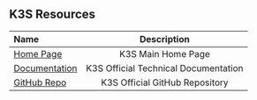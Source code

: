 ## K3S Resources
Name | Description
:------|:------:
[Home Page](https://k3s.io/) | K3S Main Home Page
[Documentation](https://rancher.com/docs/k3s/latest/en/) | K3S Official Technical Documentation
[GitHub Repo](https://github.com/k3s-io/k3s/blob/master/README.md) | K3S Official GitHub Repository
